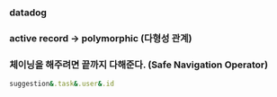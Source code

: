 ### datadog

### active record -> polymorphic (다형성 관계)


### 체이닝을 해주려면 끝까지 다해준다. (Safe Navigation Operator)

```ruby
suggestion&.task&.user&.id
```
